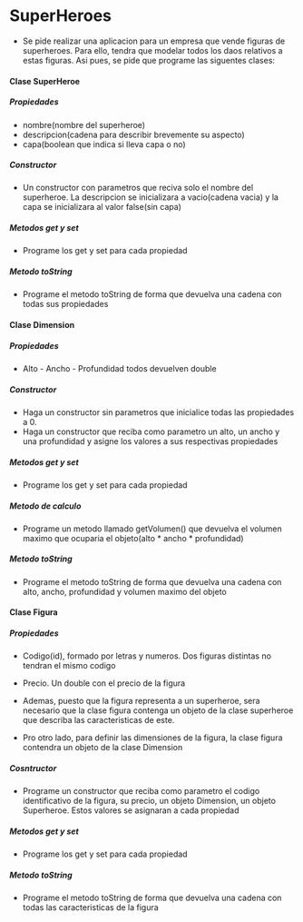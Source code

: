 # SuperHeroes
* Se pide realizar una aplicacion para un empresa que vende figuras de superheroes. Para ello, tendra que modelar todos los daos relativos a estas figuras. Asi pues, se pide que programe las siguentes clases:

#### Clase SuperHeroe
##### Propiedades <br/> #####
* nombre(nombre del superheroe)
* descripcion(cadena para describir brevemente su aspecto)
* capa(boolean que indica si lleva capa o no)

##### Constructor <br/> #####
* Un constructor con parametros que reciva solo el nombre del superheroe. La descripcion se inicializara a vacio(cadena vacia) y la capa se inicializara al valor false(sin capa)

##### Metodos get y set <br/> #####
* Programe los get y set para cada propiedad

##### Metodo toString <br/> #####
* Programe el metodo toString de forma que devuelva una cadena con todas sus propiedades

#### Clase Dimension
##### Propiedades <br/> #####
* Alto - Ancho - Profundidad todos devuelven double

##### Constructor <br/> #####
* Haga un constructor sin parametros que inicialice todas las propiedades a 0.
* Haga un constructor que reciba como parametro un alto, un ancho y una profundidad y asigne los valores a sus respectivas propiedades

##### Metodos get y set <br/> #####
* Programe los get y set para cada propiedad

##### Metodo de calculo <br/> #####
* Programe un metodo llamado getVolumen() que devuelva el volumen maximo que ocuparia el objeto(alto * ancho * profundidad)

##### Metodo toString <br/> #####
* Programe el metodo toString de forma que devuelva una cadena con alto, ancho, profundidad y volumen maximo del objeto

#### Clase Figura
##### Propiedades <br/> #####
* Codigo(id), formado por letras y numeros. Dos figuras distintas no tendran el mismo codigo
* Precio. Un double con el precio de la figura

* Ademas, puesto que la figura representa a un superheroe, sera necesario que la clase figura contenga un objeto de la clase superheroe que describa las caracteristicas de este.

* Pro otro lado, para definir las dimensiones de la figura, la clase figura contendra un objeto de la clase Dimension

##### Cosntructor <br/> #####
* Programe un constructor que reciba como parametro el codigo identificativo de la figura, su precio, un objeto Dimension, un objeto Superheroe. Estos valores se asignaran a cada propiedad

##### Metodos get y set <br/> #####
* Programe los get y set para cada propiedad

##### Metodo toString <br/> #####
* Programe el metodo toString de forma que devuelva una cadena con todas las caracteristicas de la figura


